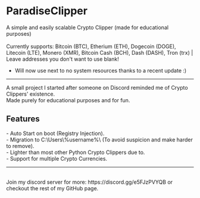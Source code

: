 # ParadiseClipper
A simple and easily scalable Crypto Clipper (made for educational purposes)
<br>
<br>
Currently supports: Bitcoin (BTC), Etherium (ETH), Dogecoin (DOGE), Litecoin (LTE), Monero (XMR), Bitcoin Cash (BCH), Dash (DASH), Tron (trx) | Leave addresses you don't want to use blank!
<br>
- Will now use next to no system resources thanks to a recent update :)
<hr>
A small project I started after someone on Discord reminded me of Crypto Clippers' existence.
<br>
Made purely for educational purposes and for fun.
<br>
<h2>Features</h2>
- Auto Start on boot (Registry Injection).<br>
- Migration to C:\Users\%username%\ (To avoid suspicion and make harder to remove).<br>
- Lighter than most other Python Crypto Clippers due to.<br>
- Support for multiple Crypto Currencies.<br>
<hr>
<br>
Join my discord server for more: https://discord.gg/e5FJzPVYQB
or checkout the rest of my GitHub page.